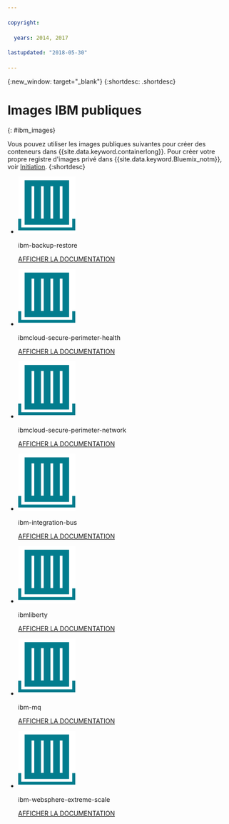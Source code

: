 ```yaml
---

copyright:

  years: 2014, 2017

lastupdated: "2018-05-30"

---
```


{:new_window: target="_blank"}
{:shortdesc: .shortdesc}

# Images IBM publiques
{: #ibm_images}

Vous pouvez utiliser les images publiques suivantes pour créer des conteneurs dans {{site.data.keyword.containerlong}}. Pour créer votre propre registre d'images privé dans {{site.data.keyword.Bluemix_notm}}, voir [Initiation](/docs/services/Registry/index.html).
{:shortdesc}


<ul class="runtimeIconList">
<li>
<p class="runtimeIcon"><img src="images/container-image_ibm.svg" alt="Pour plus d'informations sur l'image ibm-backup-restore, consultez la documentation."></p>
<p class="runtimeTitle">ibm-backup-restore</p>
<p class="runtimeLink"><a format="html" href="/docs/services/RegistryImages/ibm-backup-restore/index.html" scope="peer" title="Pour plus d'informations sur l'image ibm-backup-restore, consultez la documentation.">AFFICHER LA DOCUMENTATION</a></p>
</li>
  
<li>
<p class="runtimeIcon"><img src="images/container-image_ibm.svg" alt="Vous pouvez utiliser l'image ibmcloud-secure-perimeter-health pour analyser et faire un rapport sur les chemins exposés au sein des réseaux d'infrastructure IBM Cloud."></p>
<p class="runtimeTitle">ibmcloud-secure-perimeter-health</p>
<p class="runtimeLink"><a format="html"
href="/docs/services/RegistryImages/ibmcloud-secure-perimeter-health/index.html" scope="peer"
 title="Vous pouvez utiliser l'image ibmcloud-secure-perimeter-health pour analyser et faire un rapport sur les chemins exposés au sein des réseaux d'infrastructure IBM Cloud.">AFFICHER LA DOCUMENTATION</a></p>
</li>

<li>
<p class="runtimeIcon"><img src="images/container-image_ibm.svg" alt="Vous pouvez utiliser l'image ibmcloud-secure-perimeter-network pour appliquer la configuration Vyatta pour un segment de périmètre sécurisé (Secure Perimeter Segment)."></p>
<p class="runtimeTitle">ibmcloud-secure-perimeter-network</p>
<p class="runtimeLink"><a format="html"
href="/docs/services/RegistryImages/ibmcloud-secure-perimeter-network/index.html" scope="peer"
 title="Vous pouvez utiliser l'image ibmcloud-secure-perimeter-network pour appliquer la configuration Vyatta pour un segment de périmètre sécurisé (Secure Perimeter Segment).">AFFICHER LA DOCUMENTATION</a></p>
</li>

<li>
<p class="runtimeIcon"><img src="images/container-image_ibm.svg" alt="Après avoir créé une solution d'intégration, vous pouvez utiliser l'image ibm-integration-bus pour mettre à disposition un conteneur unique dans {{site.data.keyword.Bluemix_notm}}. Vous pouvez ensuite déployer votre solution d'intégration dans ce conteneur à l'aide de l'interface utilisateur Web ou d'un terminal."></p>
<p class="runtimeTitle">ibm-integration-bus</p>
<p class="runtimeLink"><a format="html" href="/docs/services/RegistryImages/ibm-integration-bus/index.html" scope="peer" title="Après avoir créé une solution d'intégration, vous pouvez utiliser l'image ibm-integration-bus pour mettre à disposition un conteneur unique dans {{site.data.keyword.Bluemix_notm}}. Vous pouvez ensuite déployer votre solution d'intégration à l'aide de l'interface utilisateur Web ou d'un terminal.">AFFICHER LA DOCUMENTATION</a></p>
</li>

<li>
<p class="runtimeIcon"><img src="images/container-image_ibm.svg" alt="Vous pouvez utiliser les images ibmliberty comme parent pour créer votre propre image et déployer vos propres applications WAR, EAR ouOSGi basées sur Java dans un conteneur IBM WebSphere Application Server Liberty."></p>
<p class="runtimeTitle">ibmliberty</p>
<p class="runtimeLink"><a format="html" href="/docs/services/RegistryImages/ibmliberty/index.html" scope="peer" title="Vous pouvez utiliser les images ibmliberty comme parent pour créer votre propre image et déployer vos propres applications WAR, EAR ou OSGi basées sur Java dans un conteneur IBM WebSphere Application Server Liberty.">AFFICHER LA DOCUMENTATION</a></p>
</li>

<li>
<p class="runtimeIcon"><img src="images/container-image_ibm.svg" alt="Pour plus d'informations sur l'image ibm-mq, consultez la documentation."></p>
<p class="runtimeTitle">ibm-mq</p>
<p class="runtimeLink"><a format="html" href="/docs/services/RegistryImages/ibm-mq/index.html" scope="peer" title="Pour plus d'informations
sur l'image ibm-mq, consultez la documentation.">AFFICHER LA DOCUMENTATION</a></p>
</li>

<li>
<p class="runtimeIcon"><img src="images/container-image_ibm.svg" alt="Vous pouvez utiliser les images ibm-websphere-extreme-scale pour maintenir les serveurs de mise en cache distribués eXtremeScale afin qu'ils exécutent vos scénarios d'utilisation, par exemple simple, session et mémoire cache dynamique en se connectant aux serveurs de mise en cache depuis vos applications client Liberty {{site.data.keyword.cloud_notm}}."></p>
<p class="runtimeTitle">ibm-websphere-extreme-scale</p>
<p class="runtimeLink"><a format="html"
href="/docs/services/RegistryImages/ibm-websphere-extreme-scale/index.html" scope="peer"
 title="Vous pouvez utiliser les images ibm-websphere-extreme-scale pour maintenir les serveurs de mise en cache distribués
eXtremeScale afin qu'ils exécutent vos scénarios d'utilisation, par exemple simple, session et mémoire cache dynamique en se connectent aux serveurs de mise en cache depuis vos applications client Liberty {{site.data.keyword.Bluemix_notm}}.">AFFICHER LA DOCUMENTATION</a></p>
</li></ul>
